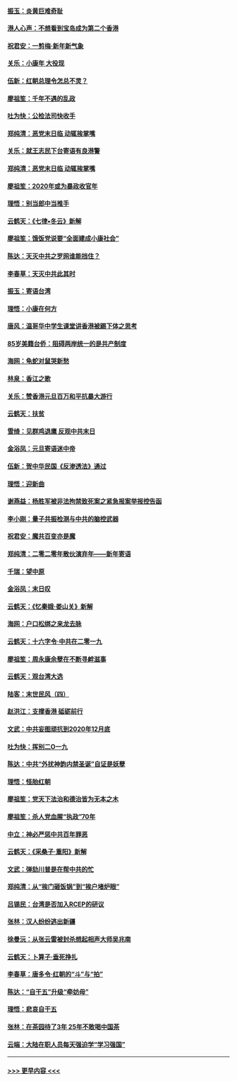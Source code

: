 #### [振玉：炎黄巨难奇耻](../pages/nsc993/n11779632.md?t=01091933) 
#### [港人心声：不想看到宝岛成为第二个香港](../pages/nsc993/n11778817.md?t=01091933) 
#### [祝君安：一剪梅‧新年新气象](../pages/nsc993/n11776340.md?t=01091933) 
#### [关乐：小康年 大役现](../pages/nsc993/n11774213.md?t=01091933) 
#### [伍新：红朝总理令怎总不灵？](../pages/nsc993/n11770813.md?t=01091933) 
#### [廖祖笙：千年不遇的乱政](../pages/nsc993/n11770373.md?t=01091933) 
#### [吐为快：公检法司快收手](../pages/nsc993/n11770359.md?t=01091933) 
#### [郑纯清：恶党末日临 动辄挨掌嘴](../pages/nsc993/n11769912.md?t=01091933) 
#### [关乐：就王志民下台寄语有良港警](../pages/nsc993/n11769903.md?t=01091933) 
#### [郑纯清：恶党末日临 动辄挨掌嘴](../pages/nsc993/n11769356.md?t=01091933) 
#### [廖祖笙：2020年或为暴政收官年](../pages/nsc993/n11768216.md?t=01091933) 
#### [理悟：别当郎中当推手](../pages/nsc993/n11768243.md?t=01091933) 
#### [云鹤天：《七律▪冬云》新解](../pages/nsc993/n11768204.md?t=01091933) 
#### [廖祖笙：饿饭党说要“全面建成小康社会”](../pages/nsc993/n11767482.md?t=01091933) 
#### [陈达：天灭中共之罗网谁能挡住？](../pages/nsc993/n11767465.md?t=01091933) 
#### [李春草：天灭中共此其时](../pages/nsc993/n11767452.md?t=01091933) 
#### [振玉：寄语台湾](../pages/nsc993/n11767432.md?t=01091933) 
#### [理悟：小康在何方](../pages/nsc993/n11767394.md?t=01091933) 
#### [唐风：温哥华中学生课堂讲香港被踢下体之思考](../pages/nsc993/n11766848.md?t=01091933) 
#### [85岁美籍台侨：阻碍两岸统一的是共产制度](../pages/nsc993/n11765043.md?t=01091933) 
#### [海网：龟蛇对鼠哭新愁](../pages/nsc993/n11764895.md?t=01091933) 
#### [林泉：香江之歌](../pages/nsc993/n11764415.md?t=01091933) 
#### [关乐：赞香港元旦百万和平抗暴大游行](../pages/nsc993/n11764382.md?t=01091933) 
#### [云鹤天：扶贫](../pages/nsc993/n11764245.md?t=01091933) 
#### [雪绮：见群鸡退鹰  反观中共末日](../pages/nsc993/n11762112.md?t=01091933) 
#### [金浴凤：元旦寄语迷中帝](../pages/nsc993/n11761788.md?t=01091933) 
#### [伍新：贺中华民国《反渗透法》通过](../pages/nsc993/n11761994.md?t=01091933) 
#### [理悟：迎新曲](../pages/nsc993/n11761152.md?t=01091933) 
#### [谢燕益：杨胜军被非法拘禁致死案之紧急报案举报控告函](../pages/nsc993/n11756134.md?t=01091933) 
#### [李小刚：量子共振检测与中共的脑控武器](../pages/nsc993/n11754518.md?t=01091933) 
#### [祝君安：魔共百变亦是魔](../pages/nsc993/n11754469.md?t=01091933) 
#### [郑纯清：二零二零年散伙演弃年——新年寄语](../pages/nsc993/n11754195.md?t=01091933) 
#### [千瑞：望中原](../pages/nsc993/n11754159.md?t=01091933) 
#### [金浴凤：末日叹](../pages/nsc993/n11752359.md?t=01091933) 
#### [云鹤天：《忆秦娥‧娄山关》新解](../pages/nsc993/n11752348.md?t=01091933) 
#### [海网：户口松绑之来龙去脉](../pages/nsc993/n11752328.md?t=01091933) 
#### [云鹤天：十六字令‧中共在二零一九](../pages/nsc993/n11752305.md?t=01091933) 
#### [廖祖笙：周永康余孽在不断寻衅滋事](../pages/nsc993/n11751013.md?t=01091933) 
#### [云鹤天：观台湾大选](../pages/nsc993/n11751007.md?t=01091933) 
#### [陆客：末世民风（四）](../pages/nsc993/n11749203.md?t=01091933) 
#### [赵洪江：支撑香港 砥砺前行](../pages/nsc993/n11748482.md?t=01091933) 
#### [文武：中共妄图顽抗到2020年12月底](../pages/nsc993/n11748446.md?t=01091933) 
#### [吐为快：挥别二O一九](../pages/nsc993/n11748411.md?t=01091933) 
#### [陈达：中共“外扰神韵内禁圣诞”自证是妖孽](../pages/nsc993/n11748226.md?t=01091933) 
#### [理悟：怪胎红朝](../pages/nsc993/n11748206.md?t=01091933) 
#### [廖祖笙：党天下法治和德治皆为无本之木](../pages/nsc993/n11748135.md?t=01091933) 
#### [廖祖笙：杀人党血腥“执政”70年](../pages/nsc993/n11745144.md?t=01091933) 
#### [中立：神必严惩中共百年罪恶](../pages/nsc993/n11744970.md?t=01091933) 
#### [云鹤天：《采桑子‧重阳》新解](../pages/nsc993/n11744948.md?t=01091933) 
#### [文武：弹劾川普是在帮中共的忙](../pages/nsc993/n11744758.md?t=01091933) 
#### [郑纯清：从“挨门砸饭锅”到“挨户堵炉眼”](../pages/nsc993/n11744745.md?t=01091933) 
#### [吕锡民：台湾是否加入RCEP的研议](../pages/nsc993/n11744701.md?t=01091933) 
#### [张林：汉人纷纷逃出新疆](../pages/nsc993/n11743530.md?t=01091933) 
#### [徐曼沅：从张云雷被封杀想起相声大师吴兆南](../pages/nsc993/n11741816.md?t=01091933) 
#### [云鹤天：卜算子‧垂死挣扎](../pages/nsc993/n11739956.md?t=01091933) 
#### [李春草：唐多令‧红朝的“斗”与“拍”](../pages/nsc993/n11739830.md?t=01091933) 
#### [陈达：“自干五”升级“牵妨母”](../pages/nsc993/n11739724.md?t=01091933) 
#### [理悟：悲哀自干五](../pages/nsc993/n11739547.md?t=01091933) 
#### [张林：在茶园待了3年 25年不敢喝中国茶](../pages/nsc993/n11739240.md?t=01091933) 
#### [云端：大陆在职人员每天强迫学“学习强国”](../pages/nsc993/n11738735.md?t=01091933) 

----
#### [ >>> 更早内容 <<< ](../indexes/nsc993-earlier.md)
